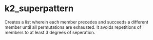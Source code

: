 # k2_superpattern
Creates a list wherein each member precedes and succeeds a different member until all permutations are exhausted. It avoids repetitions of members to at least 3 degrees of seperation.
